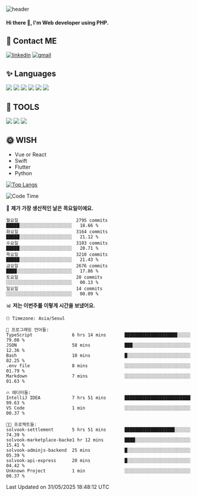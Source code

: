 ![header](https://capsule-render.vercel.app/api?type=waving&color=auto&height=300&section=header&text=Elin&fontSize=90&animation=twinkling)

#### Hi there 👋, I'm <b>Web developer</b> using PHP. ####

<!--
- 🔭 I’m currently working on Uniwill
- 🌱 I’m currently learning Vue or React or Python.
-->

<!---#### I am PHP developer --->

## 💌 Contact ME ###
[<img src='https://img.shields.io/badge/-EunjiKo-%230A66C2?style=flat-square&logo=LinkedIn&logoColor=white' alt='linkedin'>](https://www.linkedin.com/in/https://www.linkedin.com/in/eunji-ko-00a907164//)  [<img src='https://img.shields.io/badge/-einee214%40gmail.com-%23EA4335?style=flat-square&logo=Gmail&logoColor=white' alt='gmail'>](einee214@gmail.com)  


## ✨ Languages
<img src='https://img.shields.io/badge/-PHP-%23777BB4?style=for-the-badge&logo=PHP&logoColor=white'> <img src='https://img.shields.io/badge/-Laravel-%23FF2D20?style=for-the-badge&logo=Laravel&logoColor=white'> <img src='https://img.shields.io/badge/Jquery-%230769AD?style=for-the-badge&logo=Jquery&logoColor=white'> <img src='https://img.shields.io/badge/CSS3-%231572B6?style=for-the-badge&logo=CSS3&logoColor=white'> <img src='https://img.shields.io/badge/Bootstrap-%237952B3?style=for-the-badge&logo=Bootstrap&logoColor=white' > <img src='https://img.shields.io/badge/MySQL-%234479A1?style=for-the-badge&logo=MySQL&logoColor=white' >

## 🌷 TOOLS
<img src='https://img.shields.io/badge/PHPSTORM-%23000000?style=for-the-badge&logo=PhpStorm&logoColor=white' > <img src='https://img.shields.io/badge/GitLab-%23FCA121?style=for-the-badge&logo=GitLab&logoColor=white' > <img src='https://img.shields.io/badge/GitHub-%23181717?style=for-the-badge&logo=GitHub&logoColor=white'>


## 🌞 WISH
- Vue or React
- Swift
- Flutter
- Python


[![Top Langs](https://github-readme-stats.vercel.app/api/top-langs/?username=ein214&layout=compact)](https://github.com/anuraghazra/github-readme-stats)

<!--START_SECTION:waka-->
![Code Time](http://img.shields.io/badge/Code%20Time-4%2C215%20hrs%204%20mins-blue)

📅 **제가 가장 생산적인 날은 목요일이에요.** 

```text
월요일                      2795 commits        █████░░░░░░░░░░░░░░░░░░░░   18.66 % 
화요일                      3164 commits        █████░░░░░░░░░░░░░░░░░░░░   21.12 % 
수요일                      3103 commits        █████░░░░░░░░░░░░░░░░░░░░   20.71 % 
목요일                      3210 commits        █████░░░░░░░░░░░░░░░░░░░░   21.43 % 
금요일                      2676 commits        ████░░░░░░░░░░░░░░░░░░░░░   17.86 % 
토요일                      20 commits          ░░░░░░░░░░░░░░░░░░░░░░░░░   00.13 % 
일요일                      14 commits          ░░░░░░░░░░░░░░░░░░░░░░░░░   00.09 % 
```


📊 **저는 이번주를 이렇게 시간을 보냈어요.** 

```text
🕑︎ Timezone: Asia/Seoul

💬 프로그래밍 언어들: 
TypeScript               6 hrs 14 mins       ████████████████████░░░░░   79.08 % 
JSON                     58 mins             ███░░░░░░░░░░░░░░░░░░░░░░   12.36 % 
Bash                     10 mins             █░░░░░░░░░░░░░░░░░░░░░░░░   02.25 % 
.env file                8 mins              ░░░░░░░░░░░░░░░░░░░░░░░░░   01.79 % 
Markdown                 7 mins              ░░░░░░░░░░░░░░░░░░░░░░░░░   01.63 % 

🔥 에디터들: 
IntelliJ IDEA            7 hrs 51 mins       █████████████████████████   99.63 % 
VS Code                  1 min               ░░░░░░░░░░░░░░░░░░░░░░░░░   00.37 % 

🐱‍💻 프로젝트들: 
solvook-settlement       5 hrs 51 mins       ███████████████████░░░░░░   74.39 % 
solvook-marketplace-backe1 hr 12 mins        ████░░░░░░░░░░░░░░░░░░░░░   15.41 % 
solvook-adminjs-backend  25 mins             █░░░░░░░░░░░░░░░░░░░░░░░░   05.39 % 
solvook-api-express      20 mins             █░░░░░░░░░░░░░░░░░░░░░░░░   04.42 % 
Unknown Project          1 min               ░░░░░░░░░░░░░░░░░░░░░░░░░   00.37 % 
```


 Last Updated on 31/05/2025 18:48:12 UTC
<!--END_SECTION:waka-->

<!---![GitHub stats](https://github-readme-stats.vercel.app/api?username=ein214&show_icons=true&theme=dracula)  --->




